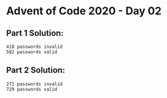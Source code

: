 # Advent of Code 2020 - Day 02

## Part 1 Solution:
```
418 passwords invalid
582 passwords valid
```

## Part 2 Solution:
```
271 passwords invalid
729 passwords valid
```
